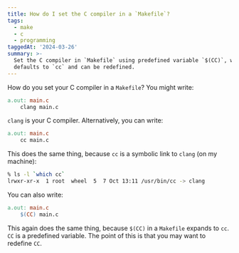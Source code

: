```yaml
---
title: How do I set the C compiler in a `Makefile`?
tags:
  - make
  - c
  - programming
taggedAt: '2024-03-26'
summary: >-
  Set the C compiler in `Makefile` using predefined variable `$(CC)`, which
  defaults to `cc` and can be redefined.
---
```


How do you set your C compiler in a `Makefile`? You might write:

```Makefile
a.out: main.c
	clang main.c
```

`clang` is your C compiler. Alternatively, you can write:

```Makefile
a.out: main.c
	cc main.c
```

This does the same thing, because `cc` is a symbolic link to `clang` (on my machine):

```bash
% ls -l `which cc`
lrwxr-xr-x  1 root  wheel  5  7 Oct 13:11 /usr/bin/cc -> clang
```

You can also write:

```Makefile
a.out: main.c
	$(CC) main.c
```

This again does the same thing, because `$(CC)` in a `Makefile` expands to `cc`. `CC` is a predefined variable. The point of this is that you may want to redefine `CC`.
